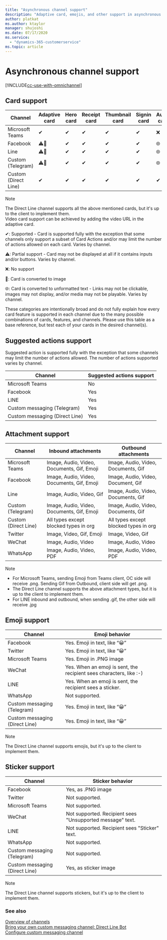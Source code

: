 ```yaml
---
title: "Asynchronous channel support"
description: "Adaptive card, emojis, and other support in asynchronous channels in Omnichannel for Customer Service."
author: platkat 
ms.author: ktaylor
manager: shujoshi
ms.date: 07/17/2020
ms.service: 
  - "dynamics-365-customerservice"
ms.topic: article
---
```


# Asynchronous channel support

[!INCLUDE[cc-use-with-omnichannel](../../includes/cc-use-with-omnichannel.md)]

## Card support

| Channel              | Adaptive card | Hero card | Receipt card | Thumbnail card | Signin card | Audio card |
|----------------------|---------------|-----------|--------------|----------------|-------------|------------|
| Microsoft Teams      | ✔             | ✔         | ✔            | ✔              | ✔           | ❌          | 
| Facebook             | ⚠🔶           | ✔         | ✔            | ✔              | ✔           | 🌐         | 
| Line                 | ⚠🔶           | ✔         | ✔            | ✔              | ✔           | 🌐         | 
| Custom (Telegram)    | ⚠🔶           | ✔         | ✔            | ✔              | ✔           | 🌐         | 
| Custom (Direct Line) | ✔             | ✔         | ✔            | ✔              | ✔           | ✔          | 

> [!Note]
> The Direct Line channel supports all the above mentioned cards, but it's up to the client to implement them.<br />
> Video card support can be achieved by adding the video URL in the adaptive card. 

✔: Supported - Card is supported fully with the exception that some channels only support a subset of Card Actions and/or may limit the number of actions allowed on each card. Varies by channel.

⚠: Partial support - Card may not be displayed at all if it contains inputs and/or buttons. Varies by channel.

❌: No support

🔶: Card is converted to image

🌐: Card is converted to unformatted text - Links may not be clickable, images may not display, and/or media may not be playable. Varies by channel.

These categories are intentionally broad and do not fully explain how every card feature is supported in each channel due to the many possible combinations of cards, features, and channels. Please use this table as a base reference, but test each of your cards in the desired channel(s).

## Suggested actions support

Suggested action is supported fully with the exception that some channels may limit the number of actions allowed. The number of actions supported varies by channel.

| Channel            | Suggested actions support       |
|--------------------|---------------------------------|
| Microsoft Teams    | No                              |
| Facebook           | Yes                             |
| LINE               | Yes                             |
| Custom messaging (Telegram) | Yes                    |
| Custom messaging (Direct Line) | Yes                 |

## Attachment support

| Channel              | Inbound attachments                        | Outbound attachments                  |
|----------------------|--------------------------------------------|---------------------------------------|
| Microsoft Teams      | Image, Audio, Video, Documents, Gif, Emoji | Image, Audio, Video, Documents, Gif   |
| Facebook             | Image, Audio, Video, Documents, Gif, Emoji | Image, Audio, Video, Document, Gif    |
| Line                 | Image, Audio, Video, Gif                   | Image, Audio, Video, Documents, Gif   |
| Custom (Telegram)    | Image, Audio, Video, Documents, Gif, Emoji | Image, Audio, Video, Documents, Gif   |
| Custom (Direct Line) | All types except blocked types in org      | All types except blocked types in org |
| Twitter              | Image, Video, Gif, Emoji                   | Image, Video, Gif                     |
| WeChat               | Image, Audio, Video                        | Image, Audio, Video                   |
| WhatsApp             | Image, Audio, Video, PDF                   | Image, Audio, Video, PDF              |

> [!Note]
> - For Microsoft Teams, sending Emoji from Teams client, OC side will receive .png. Sending Gif from Outbound, client side will get .png. 
> - The Direct Line channel supports the above attachment types, but it is up to the client to implement them.
> - For LINE inbound and outbound, when sending .gif, the other side will receive .jpg

## Emoji support 

| Channel            | Emoji behavior                                                      |
|--------------------|---------------------------------------------------------------------|
| Facebook           | Yes. Emoji in text, like “😀”                                       |
| Twitter            | Yes. Emoji in text, like “😀”                                       |
| Microsoft Teams    | Yes. Emoji in .PNG image                                            |
| WeChat             | Yes. When an emoji is sent, the recipient sees characters, like :-) |
| LINE               | Yes. When an emoji is sent, the recipient sees a sticker.           |
| WhatsApp           | Not supported.                                                      |
| Custom messaging (Telegram) | Yes. Emoji in text, like “😀”                              |
| Custom messaging (Direct Line) | Yes. Emoji in text, like “😀”                           |

> [!Note]
> The Direct Line channel supports emojis, but it's up to the client to implement them.

## Sticker support

| Channel            | Sticker behavior                                                    |
|--------------------|---------------------------------------------------------------------|
| Facebook           | Yes, as .PNG image                                                  |
| Twitter            | Not supported.                                                      |
| Microsoft Teams    | Not supported.                    |
| WeChat             | Not supported. Recipient sees "Unsupported message" text.           |
| LINE               | Not supported. Recipient sees "Sticker" text.                       |
| WhatsApp           | Not supported.                                                      |
| Custom messaging (Telegram) | Not supported.                                             |
| Custom messaging (Direct Line) | Yes, as sticker image                                   |

> [!Note]
> The Direct Line channel supports stickers, but it's up to the client to implement them.

### See also

[Overview of channels](channels.md) <br />
[Bring your own custom messaging channel: Direct Line Bot](bring-your-own-channel.md) <br /> 
[Configure custom messaging channel](configure-custom-channel.md)   
